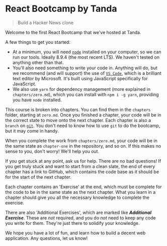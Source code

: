 # React Bootcamp by Tanda

> Build a Hacker News clone

Welcome to the first React Bootcamp that we've hosted at Tanda.

A few things to get you started:

- At a minimum, you will need [`node`](https://nodejs.org) installed on your computer, so we can run our tools. Ideally 8.9.4 (the most recent LTS). We haven't tested on anything other than that.
- You'll also need something to write your code in. Anything will do, but we recommend (and will support) the use of [`VS Code`](https://code.visualstudio.com/), which is a brilliant text editor by Microsoft. It's built using JavaScript specifically for JavaScript.
- We also use `yarn` for dependency management (more explained in `chapters/zero.md`), which you can install with `npm i -g yarn`, providing you have `node` installed.

This course is broken into chapters. You can find them in the `chapters` folder, starting at `zero.md`.
Once you finished a chapter, your code will be in the correct state to move onto the next chapter.
Each chapter is also a `branch` on [`git`](https://git-scm.com/). You don't need to know how to use `git` to do the bootcamp, but it may come in handy.

When you complete the work from `chapters/zero.md`, your code will be in the same state as `chapter-one` in the repository, and so on. If this makes no sense to you, don't worry! We'll help you out.

If you get stuck at any point, ask us for help. There are no bad questions! If you get truly stuck and want to start from a clean slate, the end of every chapter has a link to GitHub, which contains the code base as it should be for the start of the next chapter.

Each chapter contains an 'Exercise' at the end, which must be complete for the code to be in the same state as the next chapter. What you learn in a chapter should give you all the necessary knowledge to complete the exercise.

There are also 'Additional Exercises', which are marked like **_Additional Exercise_**. These are *not* required, and you do *not* need to keep any code you write for them. They're just there to solidify your knowledge.

We hope you have a lot of fun, and learn how to build a decent web application. Any questions, let us know!
